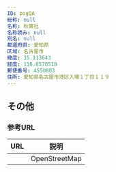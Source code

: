 ```yaml
---
ID: pogQA
総称: null
名称: 秋葉社
名称読み: null
別名: null
都道府県: 愛知県
区域: 名古屋市
緯度: 35.113643
経度: 136.8570518
郵便番号: 4550803
住所: 愛知県名古屋市港区入場１丁目１１９
---
```


## その他

### 参考URL

| URL | 説明          |
| --- | ------------- |
|     | OpenStreetMap |
